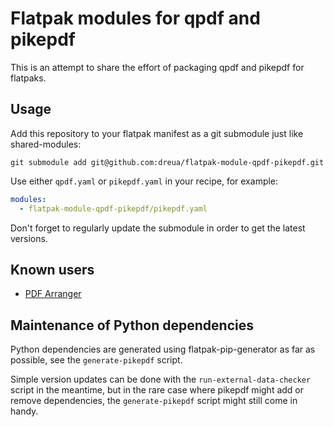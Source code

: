 # Flatpak modules for qpdf and pikepdf

This is an attempt to share the effort of packaging qpdf and pikepdf for flatpaks.

## Usage

Add this repository to your flatpak manifest as a git submodule just like shared-modules:

```
git submodule add git@github.com:dreua/flatpak-module-qpdf-pikepdf.git
```


Use either `qpdf.yaml` or `pikepdf.yaml` in your recipe, for example:

```yaml
modules:
  - flatpak-module-qpdf-pikepdf/pikepdf.yaml
```

Don't forget to regularly update the submodule in order to get the latest versions.

## Known users

- [PDF Arranger](https://github.com/flathub/com.github.jeromerobert.pdfarranger)

## Maintenance of Python dependencies

Python dependencies are generated using flatpak-pip-generator as far as possible, see the
`generate-pikepdf` script.

Simple version updates can be done with the `run-external-data-checker` script in the meantime, but in the rare case where pikepdf might add or remove dependencies, the `generate-pikepdf` script might still come in handy.

